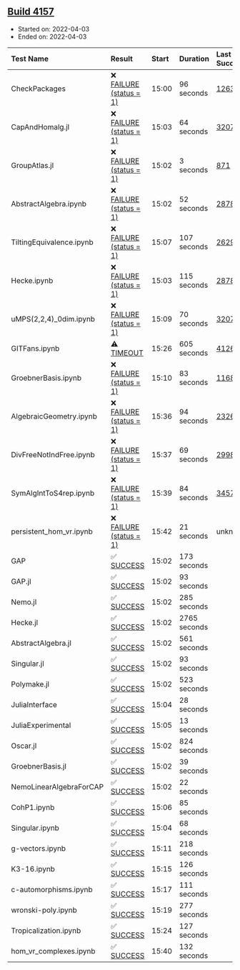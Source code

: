 ## [Build 4157](https://oscarci.mathematik.uni-kl.de/job/oscar-stable/4157/)

* Started on: 2022-04-03
* Ended on: 2022-04-03

| Test Name    | Result | Start | Duration | Last Success | First Failure |
|:-------------|:-------|:------|:---------|:-------------|:--------------|
| CheckPackages | ❌ [FAILURE (status = 1)](https://oscarci.mathematik.uni-kl.de/job/oscar-stable/4157/artifact/logs/build-4157/CheckPackages.log) | 15:00 | 96 seconds | [1263](https://oscarci.mathematik.uni-kl.de/job/oscar-stable/1263/) | [1264](https://oscarci.mathematik.uni-kl.de/job/oscar-stable/1264/) |
| CapAndHomalg.jl | ❌ [FAILURE (status = 1)](https://oscarci.mathematik.uni-kl.de/job/oscar-stable/4157/artifact/logs/build-4157/CapAndHomalg.jl.log) | 15:03 | 64 seconds | [3207](https://oscarci.mathematik.uni-kl.de/job/oscar-stable/3207/) | [3208](https://oscarci.mathematik.uni-kl.de/job/oscar-stable/3208/) |
| GroupAtlas.jl | ❌ [FAILURE (status = 1)](https://oscarci.mathematik.uni-kl.de/job/oscar-stable/4157/artifact/logs/build-4157/GroupAtlas.jl.log) | 15:02 | 3 seconds | [871](https://oscarci.mathematik.uni-kl.de/job/oscar-stable/871/) | [872](https://oscarci.mathematik.uni-kl.de/job/oscar-stable/872/) |
| AbstractAlgebra.ipynb | ❌ [FAILURE (status = 1)](https://oscarci.mathematik.uni-kl.de/job/oscar-stable/4157/artifact/logs/build-4157/AbstractAlgebra.ipynb.log) | 15:02 | 52 seconds | [2878](https://oscarci.mathematik.uni-kl.de/job/oscar-stable/2878/) | [2879](https://oscarci.mathematik.uni-kl.de/job/oscar-stable/2879/) |
| TiltingEquivalence.ipynb | ❌ [FAILURE (status = 1)](https://oscarci.mathematik.uni-kl.de/job/oscar-stable/4157/artifact/logs/build-4157/TiltingEquivalence.ipynb.log) | 15:07 | 107 seconds | [2629](https://oscarci.mathematik.uni-kl.de/job/oscar-stable/2629/) | [2630](https://oscarci.mathematik.uni-kl.de/job/oscar-stable/2630/) |
| Hecke.ipynb | ❌ [FAILURE (status = 1)](https://oscarci.mathematik.uni-kl.de/job/oscar-stable/4157/artifact/logs/build-4157/Hecke.ipynb.log) | 15:03 | 115 seconds | [2878](https://oscarci.mathematik.uni-kl.de/job/oscar-stable/2878/) | [2879](https://oscarci.mathematik.uni-kl.de/job/oscar-stable/2879/) |
| uMPS(2,2,4)_0dim.ipynb | ❌ [FAILURE (status = 1)](https://oscarci.mathematik.uni-kl.de/job/oscar-stable/4157/artifact/logs/build-4157/uMPS-2-2-4-_0dim.ipynb.log) | 15:09 | 70 seconds | [3207](https://oscarci.mathematik.uni-kl.de/job/oscar-stable/3207/) | [3208](https://oscarci.mathematik.uni-kl.de/job/oscar-stable/3208/) |
| GITFans.ipynb | ⚠ [TIMEOUT](https://oscarci.mathematik.uni-kl.de/job/oscar-stable/4157/artifact/logs/build-4157/GITFans.ipynb.log) | 15:26 | 605 seconds | [4126](https://oscarci.mathematik.uni-kl.de/job/oscar-stable/4126/) | [4127](https://oscarci.mathematik.uni-kl.de/job/oscar-stable/4127/) |
| GroebnerBasis.ipynb | ❌ [FAILURE (status = 1)](https://oscarci.mathematik.uni-kl.de/job/oscar-stable/4157/artifact/logs/build-4157/GroebnerBasis.ipynb.log) | 15:10 | 83 seconds | [1168](https://oscarci.mathematik.uni-kl.de/job/oscar-stable/1168/) | [1169](https://oscarci.mathematik.uni-kl.de/job/oscar-stable/1169/) |
| AlgebraicGeometry.ipynb | ❌ [FAILURE (status = 1)](https://oscarci.mathematik.uni-kl.de/job/oscar-stable/4157/artifact/logs/build-4157/AlgebraicGeometry.ipynb.log) | 15:36 | 94 seconds | [2326](https://oscarci.mathematik.uni-kl.de/job/oscar-stable/2326/) | [2327](https://oscarci.mathematik.uni-kl.de/job/oscar-stable/2327/) |
| DivFreeNotIndFree.ipynb | ❌ [FAILURE (status = 1)](https://oscarci.mathematik.uni-kl.de/job/oscar-stable/4157/artifact/logs/build-4157/DivFreeNotIndFree.ipynb.log) | 15:37 | 69 seconds | [2998](https://oscarci.mathematik.uni-kl.de/job/oscar-stable/2998/) | [2999](https://oscarci.mathematik.uni-kl.de/job/oscar-stable/2999/) |
| SymAlgIntToS4rep.ipynb | ❌ [FAILURE (status = 1)](https://oscarci.mathematik.uni-kl.de/job/oscar-stable/4157/artifact/logs/build-4157/SymAlgIntToS4rep.ipynb.log) | 15:39 | 84 seconds | [3457](https://oscarci.mathematik.uni-kl.de/job/oscar-stable/3457/) | [3458](https://oscarci.mathematik.uni-kl.de/job/oscar-stable/3458/) |
| persistent_hom_vr.ipynb | ❌ [FAILURE (status = 1)](https://oscarci.mathematik.uni-kl.de/job/oscar-stable/4157/artifact/logs/build-4157/persistent_hom_vr.ipynb.log) | 15:42 | 21 seconds | unknown | unknown |
| GAP | ✅ [SUCCESS](https://oscarci.mathematik.uni-kl.de/job/oscar-stable/4157/artifact/logs/build-4157/GAP.log) | 15:02 | 173 seconds |  |  |
| GAP.jl | ✅ [SUCCESS](https://oscarci.mathematik.uni-kl.de/job/oscar-stable/4157/artifact/logs/build-4157/GAP.jl.log) | 15:02 | 93 seconds |  |  |
| Nemo.jl | ✅ [SUCCESS](https://oscarci.mathematik.uni-kl.de/job/oscar-stable/4157/artifact/logs/build-4157/Nemo.jl.log) | 15:02 | 285 seconds |  |  |
| Hecke.jl | ✅ [SUCCESS](https://oscarci.mathematik.uni-kl.de/job/oscar-stable/4157/artifact/logs/build-4157/Hecke.jl.log) | 15:02 | 2765 seconds |  |  |
| AbstractAlgebra.jl | ✅ [SUCCESS](https://oscarci.mathematik.uni-kl.de/job/oscar-stable/4157/artifact/logs/build-4157/AbstractAlgebra.jl.log) | 15:02 | 561 seconds |  |  |
| Singular.jl | ✅ [SUCCESS](https://oscarci.mathematik.uni-kl.de/job/oscar-stable/4157/artifact/logs/build-4157/Singular.jl.log) | 15:02 | 93 seconds |  |  |
| Polymake.jl | ✅ [SUCCESS](https://oscarci.mathematik.uni-kl.de/job/oscar-stable/4157/artifact/logs/build-4157/Polymake.jl.log) | 15:02 | 523 seconds |  |  |
| JuliaInterface | ✅ [SUCCESS](https://oscarci.mathematik.uni-kl.de/job/oscar-stable/4157/artifact/logs/build-4157/JuliaInterface.log) | 15:04 | 28 seconds |  |  |
| JuliaExperimental | ✅ [SUCCESS](https://oscarci.mathematik.uni-kl.de/job/oscar-stable/4157/artifact/logs/build-4157/JuliaExperimental.log) | 15:05 | 13 seconds |  |  |
| Oscar.jl | ✅ [SUCCESS](https://oscarci.mathematik.uni-kl.de/job/oscar-stable/4157/artifact/logs/build-4157/Oscar.jl.log) | 15:02 | 824 seconds |  |  |
| GroebnerBasis.jl | ✅ [SUCCESS](https://oscarci.mathematik.uni-kl.de/job/oscar-stable/4157/artifact/logs/build-4157/GroebnerBasis.jl.log) | 15:02 | 39 seconds |  |  |
| NemoLinearAlgebraForCAP | ✅ [SUCCESS](https://oscarci.mathematik.uni-kl.de/job/oscar-stable/4157/artifact/logs/build-4157/NemoLinearAlgebraForCAP.log) | 15:02 | 22 seconds |  |  |
| CohP1.ipynb | ✅ [SUCCESS](https://oscarci.mathematik.uni-kl.de/job/oscar-stable/4157/artifact/logs/build-4157/CohP1.ipynb.log) | 15:06 | 85 seconds |  |  |
| Singular.ipynb | ✅ [SUCCESS](https://oscarci.mathematik.uni-kl.de/job/oscar-stable/4157/artifact/logs/build-4157/Singular.ipynb.log) | 15:04 | 68 seconds |  |  |
| g-vectors.ipynb | ✅ [SUCCESS](https://oscarci.mathematik.uni-kl.de/job/oscar-stable/4157/artifact/logs/build-4157/g-vectors.ipynb.log) | 15:11 | 218 seconds |  |  |
| K3-16.ipynb | ✅ [SUCCESS](https://oscarci.mathematik.uni-kl.de/job/oscar-stable/4157/artifact/logs/build-4157/K3-16.ipynb.log) | 15:15 | 126 seconds |  |  |
| c-automorphisms.ipynb | ✅ [SUCCESS](https://oscarci.mathematik.uni-kl.de/job/oscar-stable/4157/artifact/logs/build-4157/c-automorphisms.ipynb.log) | 15:17 | 111 seconds |  |  |
| wronski-poly.ipynb | ✅ [SUCCESS](https://oscarci.mathematik.uni-kl.de/job/oscar-stable/4157/artifact/logs/build-4157/wronski-poly.ipynb.log) | 15:19 | 277 seconds |  |  |
| Tropicalization.ipynb | ✅ [SUCCESS](https://oscarci.mathematik.uni-kl.de/job/oscar-stable/4157/artifact/logs/build-4157/Tropicalization.ipynb.log) | 15:24 | 127 seconds |  |  |
| hom_vr_complexes.ipynb | ✅ [SUCCESS](https://oscarci.mathematik.uni-kl.de/job/oscar-stable/4157/artifact/logs/build-4157/hom_vr_complexes.ipynb.log) | 15:40 | 132 seconds |  |  |
